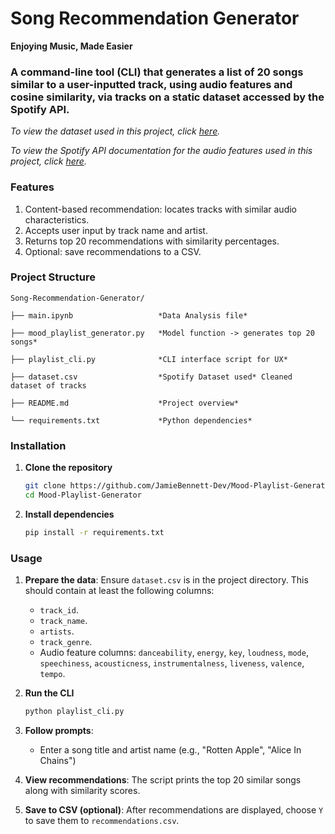 # Song Recommendation Generator
**Enjoying Music, Made Easier**

### A command-line tool (CLI) that generates a list of 20 songs similar to a user-inputted track, using audio features and cosine similarity, via tracks on a static dataset accessed by the Spotify API.

*To view the dataset used in this project, click [here](https://www.kaggle.com/datasets/priyamchoksi/spotify-dataset-114k-songs).*

*To view the Spotify API documentation for the audio features used in this project, click [here](https://developer.spotify.com/documentation/web-api/reference/get-audio-features).*

### Features

1. Content-based recommendation: locates tracks with similar audio characteristics.
2. Accepts user input by track name and artist.
3. Returns top 20 recommendations with similarity percentages.
4. Optional: save recommendations to a CSV.

### Project Structure

    Song-Recommendation-Generator/

    ├── main.ipynb                   *Data Analysis file*

    ├── mood_playlist_generator.py   *Model function -> generates top 20 songs*

    ├── playlist_cli.py              *CLI interface script for UX*

    ├── dataset.csv                  *Spotify Dataset used* Cleaned dataset of tracks

    ├── README.md                    *Project overview*

    └── requirements.txt             *Python dependencies*

### Installation

1. **Clone the repository**
    ```bash
    git clone https://github.com/JamieBennett-Dev/Mood-Playlist-Generator
    cd Mood-Playlist-Generator
    ```

2. **Install dependencies**
    ```bash
    pip install -r requirements.txt
    ```

### Usage

1. **Prepare the data**: Ensure `dataset.csv` is in the project directory. This should contain at least the following columns:
    - `track_id`.
    - `track_name`.
    - `artists`.
    - `track_genre`.
    - Audio feature columns: `danceability`, `energy`, `key`, `loudness`, `mode`, `speechiness`, `acousticness`, `instrumentalness`, `liveness`, `valence`, `tempo`.

2. **Run the CLI**
    ```bash
    python playlist_cli.py
    ```

3. **Follow prompts**:
    - Enter a song title and artist name (e.g., "Rotten Apple", "Alice In Chains")

4. **View recommendations**: The script prints the top 20 similar songs along with similarity scores.

5. **Save to CSV (optional)**: After recommendations are displayed, choose `Y` to save them to `recommendations.csv`.